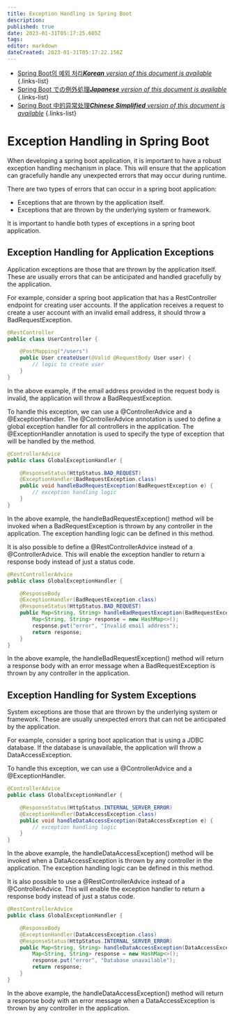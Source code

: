 ```yaml
---
title: Exception Handling in Spring Boot
description: 
published: true
date: 2023-01-31T05:17:25.605Z
tags: 
editor: markdown
dateCreated: 2023-01-31T05:17:22.156Z
---
```


- [Spring Boot의 예외 처리***Korean** version of this document is available*](/ko/Knowledge-base/Spring-Boot/exception-handling-in-spring-boot)
{.links-list}
- [Spring Boot での例外処理***Japanese** version of this document is available*](/ja/Knowledge-base/Spring-Boot/exception-handling-in-spring-boot)
{.links-list}
- [Spring Boot 中的异常处理***Chinese Simplified** version of this document is available*](/zh/Knowledge-base/Spring-Boot/exception-handling-in-spring-boot)
{.links-list}




# Exception Handling in Spring Boot

When developing a spring boot application, it is important to have a robust exception handling mechanism in place. This will ensure that the application can gracefully handle any unexpected errors that may occur during runtime.

There are two types of errors that can occur in a spring boot application:
- Exceptions that are thrown by the application itself.
- Exceptions that are thrown by the underlying system or framework.

It is important to handle both types of exceptions in a spring boot application.

## Exception Handling for Application Exceptions

Application exceptions are those that are thrown by the application itself. These are usually errors that can be anticipated and handled gracefully by the application.

For example, consider a spring boot application that has a RestController endpoint for creating user accounts. If the application receives a request to create a user account with an invalid email address, it should throw a BadRequestException.

```java
@RestController
public class UserController {

    @PostMapping("/users")
    public User createUser(@Valid @RequestBody User user) {
        // logic to create user
    }
}
```

In the above example, if the email address provided in the request body is invalid, the application will throw a BadRequestException.

 To handle this exception, we can use a @ControllerAdvice and a @ExceptionHandler. The @ControllerAdvice annotation is used to define a global exception handler for all controllers in the application. The @ExceptionHandler annotation is used to specify the type of exception that will be handled by the method.

```java
@ControllerAdvice
public class GlobalExceptionHandler {

    @ResponseStatus(HttpStatus.BAD_REQUEST)
    @ExceptionHandler(BadRequestException.class)
    public void handleBadRequestException(BadRequestException e) {
        // exception handling logic
    }
}
```

In the above example, the handleBadRequestException() method will be invoked when a BadRequestException is thrown by any controller in the application. The exception handling logic can be defined in this method.

It is also possible to define a @RestControllerAdvice instead of a @ControllerAdvice. This will enable the exception handler to return a response body instead of just a status code.

```java
@RestControllerAdvice
public class GlobalExceptionHandler {

    @ResponseBody
    @ExceptionHandler(BadRequestException.class)
    @ResponseStatus(HttpStatus.BAD_REQUEST)
    public Map<String, String> handleBadRequestException(BadRequestException e) {
        Map<String, String> response = new HashMap<>();
        response.put("error", "Invalid email address");
        return response;
    }
}
```

In the above example, the handleBadRequestException() method will return a response body with an error message when a BadRequestException is thrown by any controller in the application.

## Exception Handling for System Exceptions

System exceptions are those that are thrown by the underlying system or framework. These are usually unexpected errors that can not be anticipated by the application.

For example, consider a spring boot application that is using a JDBC database. If the database is unavailable, the application will throw a DataAccessException.

To handle this exception, we can use a @ControllerAdvice and a @ExceptionHandler.

```java
@ControllerAdvice
public class GlobalExceptionHandler {

    @ResponseStatus(HttpStatus.INTERNAL_SERVER_ERROR)
    @ExceptionHandler(DataAccessException.class)
    public void handleDataAccessException(DataAccessException e) {
        // exception handling logic
    }
}
```

In the above example, the handleDataAccessException() method will be invoked when a DataAccessException is thrown by any controller in the application. The exception handling logic can be defined in this method.

It is also possible to use a @RestControllerAdvice instead of a @ControllerAdvice. This will enable the exception handler to return a response body instead of just a status code.

```java
@RestControllerAdvice
public class GlobalExceptionHandler {

    @ResponseBody
    @ExceptionHandler(DataAccessException.class)
    @ResponseStatus(HttpStatus.INTERNAL_SERVER_ERROR)
    public Map<String, String> handleDataAccessException(DataAccessException e) {
        Map<String, String> response = new HashMap<>();
        response.put("error", "Database unavailable");
        return response;
    }
}
```

In the above example, the handleDataAccessException() method will return a response body with an error message when a DataAccessException is thrown by any controller in the application.